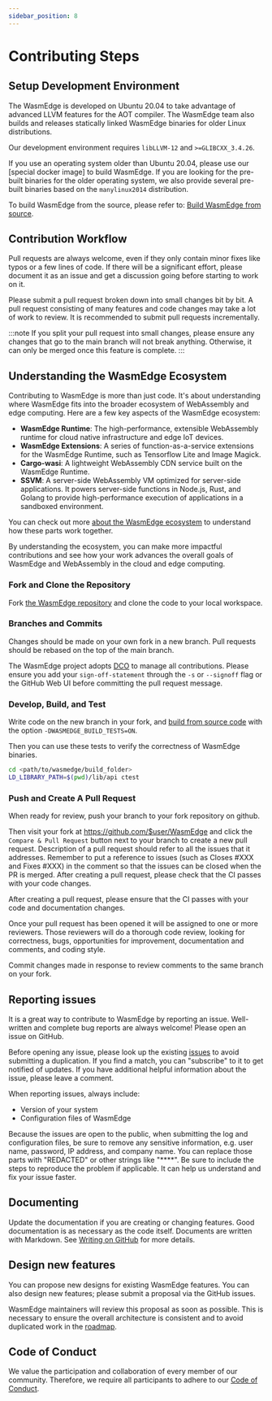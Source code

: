 ```yaml
---
sidebar_position: 8
---
```


# Contributing Steps

## Setup Development Environment

The WasmEdge is developed on Ubuntu 20.04 to take advantage of advanced LLVM features for the AOT compiler. The WasmEdge team also builds and releases statically linked WasmEdge binaries for older Linux distributions.

Our development environment requires `libLLVM-12` and `>=GLIBCXX_3.4.26`.

If you use an operating system older than Ubuntu 20.04, please use our [special docker image] to build WasmEdge. If you are looking for the pre-built binaries for the older operating system, we also provide several pre-built binaries based on the `manylinux2014` distribution.

To build WasmEdge from the source, please refer to: [Build WasmEdge from source](/category/build-wasmedge-from-source).

## Contribution Workflow

Pull requests are always welcome, even if they only contain minor fixes like typos or a few lines of code. If there will be a significant effort, please document it as an issue and get a discussion going before starting to work on it.

Please submit a pull request broken down into small changes bit by bit. A pull request consisting of many features and code changes may take a lot of work to review. It is recommended to submit pull requests incrementally.

<!-- prettier-ignore -->
:::note
If you split your pull request into small changes, please ensure any changes that go to the main branch will not break anything. Otherwise, it can only be merged once this feature is complete.
:::

## Understanding the WasmEdge Ecosystem

Contributing to WasmEdge is more than just code. It's about understanding where WasmEdge fits into the broader ecosystem of WebAssembly and edge computing. Here are a few key aspects of the WasmEdge ecosystem:

- **WasmEdge Runtime**: The high-performance, extensible WebAssembly runtime for cloud native infrastructure and edge IoT devices.
- **WasmEdge Extensions**: A series of function-as-a-service extensions for the WasmEdge Runtime, such as Tensorflow Lite and Image Magick.
- **Cargo-wasi**: A lightweight WebAssembly CDN service built on the WasmEdge Runtime.
- **SSVM**: A server-side WebAssembly VM optimized for server-side applications. It powers server-side functions in Node.js, Rust, and Golang to provide high-performance execution of applications in a sandboxed environment.

You can check out more [about the WasmEdge ecosystem](https://github.com/WasmEdge/WasmEdge/blob/master/docs/ecosystem.md) to understand how these parts work together.

By understanding the ecosystem, you can make more impactful contributions and see how your work advances the overall goals of WasmEdge and WebAssembly in the cloud and edge computing.

### Fork and Clone the Repository

Fork [the WasmEdge repository](https://github.com/WasmEdge/WasmEdge) and clone the code to your local workspace.

### Branches and Commits

Changes should be made on your own fork in a new branch. Pull requests should be rebased on the top of the main branch.

The WasmEdge project adopts [DCO](https://www.secondstate.io/articles/dco/) to manage all contributions. Please ensure you add your `sign-off-statement` through the `-s` or `--signoff` flag or the GitHub Web UI before committing the pull request message.

### Develop, Build, and Test

Write code on the new branch in your fork, and [build from source code](/category/build-wasmedge-from-source) with the option `-DWASMEDGE_BUILD_TESTS=ON`.

Then you can use these tests to verify the correctness of WasmEdge binaries.

```bash
cd <path/to/wasmedge/build_folder>
LD_LIBRARY_PATH=$(pwd)/lib/api ctest
```

### Push and Create A Pull Request

When ready for review, push your branch to your fork repository on github.

Then visit your fork at <https://github.com/$user/WasmEdge> and click the `Compare & Pull Request` button next to your branch to create a new pull request. Description of a pull request should refer to all the issues that it addresses. Remember to put a reference to issues (such as Closes #XXX and Fixes #XXX) in the comment so that the issues can be closed when the PR is merged. After creating a pull request, please check that the CI passes with your code changes.

After creating a pull request, please ensure that the CI passes with your code and documentation changes.

Once your pull request has been opened it will be assigned to one or more reviewers. Those reviewers will do a thorough code review, looking for correctness, bugs, opportunities for improvement, documentation and comments, and coding style.

Commit changes made in response to review comments to the same branch on your fork.

## Reporting issues

It is a great way to contribute to WasmEdge by reporting an issue. Well-written and complete bug reports are always welcome! Please open an issue on GitHub.

Before opening any issue, please look up the existing [issues](https://github.com/WasmEdge/WasmEdge/issues) to avoid submitting a duplication. If you find a match, you can "subscribe" to it to get notified of updates. If you have additional helpful information about the issue, please leave a comment.

When reporting issues, always include:

- Version of your system
- Configuration files of WasmEdge

Because the issues are open to the public, when submitting the log and configuration files, be sure to remove any sensitive information, e.g. user name, password, IP address, and company name. You can replace those parts with "REDACTED" or other strings like "\*\*\*\*". Be sure to include the steps to reproduce the problem if applicable. It can help us understand and fix your issue faster.

## Documenting

Update the documentation if you are creating or changing features. Good documentation is as necessary as the code itself. Documents are written with Markdown. See [Writing on GitHub](https://help.github.com/categories/writing-on-github/) for more details.

## Design new features

You can propose new designs for existing WasmEdge features. You can also design new features; please submit a proposal via the GitHub issues.

WasmEdge maintainers will review this proposal as soon as possible. This is necessary to ensure the overall architecture is consistent and to avoid duplicated work in the [roadmap](https://github.com/WasmEdge/WasmEdge/blob/master/docs/ROADMAP.md).

## Code of Conduct

We value the participation and collaboration of every member of our community. Therefore, we require all participants to adhere to our [Code of Conduct](https://github.com/WasmEdge/WasmEdge/blob/master/docs/CODE_OF_CONDUCT.md).
